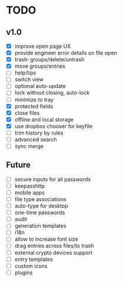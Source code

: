 # TODO

## v1.0

- [x] improve open page UX
- [x] provide engineer error details on file open
- [x] trash: groups/delete/untrash
- [x] move groups/entries
- [ ] help/tips
- [ ] switch view
- [ ] optional auto-update
- [ ] lock without closing, auto-lock
- [ ] minimize to tray
- [x] protected fields
- [x] close files
- [x] offline and local storage
- [x] use dropbox chooser for keyfile
- [ ] trim history by rules
- [ ] advanced search
- [ ] sync merge

## Future
- [ ] secure inputs for all passwords
- [ ] keepasshttp
- [ ] mobile apps
- [ ] file type associations
- [ ] auto-type for desktop
- [ ] one-time passwords
- [ ] audit
- [ ] generation templates
- [ ] i18n
- [ ] allow to increase font size
- [ ] drag entries across files/to trash
- [ ] external crypto devices support
- [ ] entry templates
- [ ] custom icons
- [ ] plugins

